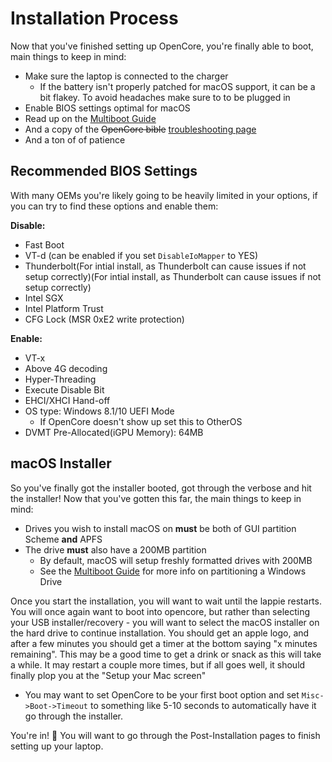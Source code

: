 # Installation Process

Now that you've finished setting up OpenCore, you're finally able to boot, main things to keep in mind:

* Make sure the laptop is connected to the charger
  * If the battery isn't properly patched for macOS support, it can be a bit flakey. To avoid headaches make sure to to be plugged in
* Enable BIOS settings optimal for macOS
* Read up on the [Multiboot Guide](https://hackintosh-multiboot.gitbook.io/hackintosh-multiboot/)
* And a copy of the ~~OpenCore bible~~ [troubleshooting page](https://dortania.github.io/OpenCore-Desktop-Guide/troubleshooting/troubleshooting.html)
* And a ton of of patience

## Recommended BIOS Settings

With many OEMs you're likely going to be heavily limited in your options, if you can try to find these options and enable them:

**Disable:**

* Fast Boot
* VT-d (can be enabled if you set `DisableIoMapper` to YES)
* Thunderbolt(For intial install, as Thunderbolt can cause issues if not setup correctly)(For intial install, as Thunderbolt can cause issues if not setup correctly)
* Intel SGX
* Intel Platform Trust
* CFG Lock (MSR 0xE2 write protection)

**Enable:**

* VT-x
* Above 4G decoding
* Hyper-Threading
* Execute Disable Bit
* EHCI/XHCI Hand-off
* OS type: Windows 8.1/10 UEFI Mode
  * If OpenCore doesn't show up set this to OtherOS
* DVMT Pre-Allocated(iGPU Memory): 64MB

## macOS Installer

So you've finally got the installer booted, got through the verbose and hit the installer! Now that you've gotten this far,  the main things to keep in mind:

* Drives you wish to install macOS on **must** be both of GUI partition Scheme **and** APFS
* The drive **must** also have a 200MB partition
  * By default, macOS will setup freshly formatted drives with 200MB
  * See the [Multiboot Guide](https://hackintosh-multiboot.gitbook.io/hackintosh-multiboot/) for more info on partitioning a Windows Drive

Once you start the installation, you will want to wait until the lappie restarts. You will once again want to boot into opencore, but rather than selecting your USB installer/recovery - you will want to select the macOS installer on the hard drive to continue installation. You should get an apple logo, and after a few minutes you should get a timer at the bottom saying "x minutes remaining". This may be a good time to get a drink or snack as this will take a while. It may restart a couple more times, but if all goes well, it should finally plop you at the "Setup your Mac screen"

* You may want to set OpenCore to be your first boot option and set `Misc->Boot->Timeout` to something like 5-10 seconds to automatically have it go through the installer.

You're in! 🎉
You will want to go through the Post-Installation pages to finish setting up your laptop.
